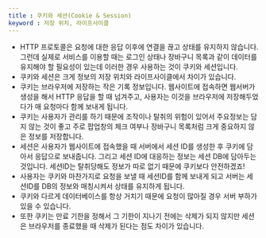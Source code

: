```yaml
---
title : 쿠키와 세션(Cookie & Session)
keyword : 저장 위치, 라이프사이클
---
```


- HTTP 프로토콜은 요청에 대한 응답 이후에 연결을 끊고 상태를 유지하지 않습니다. 그런데 실제로 서비스를 이용할 때는 로그인 상태나 장바구니 목록과 같이 데이터를 유지해야 할 필요성이 있는데 이러한 경우 사용하는 것이 쿠키와 세션입니다.
- 쿠키와 세션은 크게 정보의 저장 위치와 라이프사이클에서 차이가 있습니다.
- 쿠키는 브라우저에 저장하는 작은 기록 정보입니다. 웹사이트에 접속하면 웹서버가 생성을 해서 HTTP 응답을 할 때 넘겨주고, 사용자는 이것을 브라우저에 저장해두었다가 매 요청마다 함께 보내게 됩니다.
- 쿠키는 사용자가 관리를 하기 때문에 조작이나 탈취의 위험이 있어서 주요정보는 담지 않는 것이 좋고 주로 팝업창의 체크 여부나 장바구니 목록처럼 크게 중요하지 않은 정보를 저장합니다.
- 세션은 사용자가 웹사이트에 접속했을 때 서버에서 세션 ID를 생성한 후 쿠키에 담아서 응답으로 보내줍니다. 그리고 세션 ID에 대응하는 정보는 세션 DB에 담아두는 것입니다. 세션ID는 탈취당해도 정보가 따로 없기 때문에 쿠키보다 안전하겠죠!
- 사용자는 쿠키와 마찬가지로 요청을 보낼 때 세션ID를 함께 보내게 되고 서버는 세션ID를 DB의 정보와 매칭시켜서 상태를 유지하게 됩니다.
- 쿠키와 다르게 데이터베이스를 항상 거치기 때문에 요청이 많아질 경우 서버 부하가 있을 수 있습니다.
- 또한 쿠키는 만료 기한을 정해서 그 기한이 지나기 전에는 삭제가 되지 않지만 세션은 브라우저를 종료했을 때 삭제가 된다는 점도 차이가 있습니다.